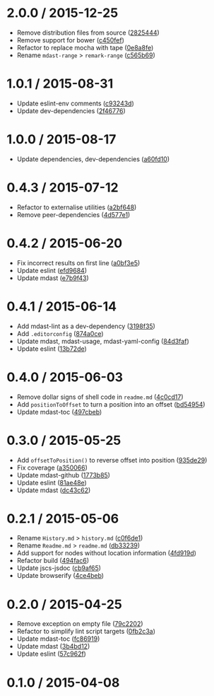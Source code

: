 <!--remark setext-->

<!--lint disable no-multiple-toplevel-headings-->

2.0.0 / 2015-12-25
==================

*   Remove distribution files from source ([2825444](https://github.com/wooorm/remark-range/commit/2825444))
*   Remove support for bower ([c450fef](https://github.com/wooorm/remark-range/commit/c450fef))
*   Refactor to replace mocha with tape ([0e8a8fe](https://github.com/wooorm/remark-range/commit/0e8a8fe))
*   Rename `mdast-range` > `remark-range` ([c565b69](https://github.com/wooorm/remark-range/commit/c565b69))

1.0.1 / 2015-08-31
==================

*   Update eslint-env comments ([c93243d](https://github.com/wooorm/remark-range/commit/c93243d))
*   Update dev-dependencies ([2f46776](https://github.com/wooorm/remark-range/commit/2f46776))

1.0.0 / 2015-08-17
==================

*   Update dependencies, dev-dependencies ([a60fd10](https://github.com/wooorm/remark-range/commit/a60fd10))

0.4.3 / 2015-07-12
==================

*   Refactor to externalise utilities ([a2bf648](https://github.com/wooorm/remark-range/commit/a2bf648))
*   Remove peer-dependencies ([4d577e1](https://github.com/wooorm/remark-range/commit/4d577e1))

0.4.2 / 2015-06-20
==================

*   Fix incorrect results on first line ([a0bf3e5](https://github.com/wooorm/remark-range/commit/a0bf3e5))
*   Update eslint ([efd9684](https://github.com/wooorm/remark-range/commit/efd9684))
*   Update mdast ([e7b9f43](https://github.com/wooorm/remark-range/commit/e7b9f43))

0.4.1 / 2015-06-14
==================

*   Add mdast-lint as a dev-dependency ([3198f35](https://github.com/wooorm/remark-range/commit/3198f35))
*   Add `.editorconfig` ([874a0ce](https://github.com/wooorm/remark-range/commit/874a0ce))
*   Update mdast, mdast-usage, mdast-yaml-config ([84d3faf](https://github.com/wooorm/remark-range/commit/84d3faf))
*   Update eslint ([13b72de](https://github.com/wooorm/remark-range/commit/13b72de))

0.4.0 / 2015-06-03
==================

*   Remove dollar signs of shell code in `readme.md` ([4c0cd17](https://github.com/wooorm/remark-range/commit/4c0cd17))
*   Add `positionToOffset` to turn a position into an offset ([bd54954](https://github.com/wooorm/remark-range/commit/bd54954))
*   Update mdast-toc ([497cbeb](https://github.com/wooorm/remark-range/commit/497cbeb))

0.3.0 / 2015-05-25
==================

*   Add `offsetToPosition()` to reverse offset into position ([935de29](https://github.com/wooorm/remark-range/commit/935de29))
*   Fix coverage ([a350066](https://github.com/wooorm/remark-range/commit/a350066))
*   Update mdast-github ([1773b85](https://github.com/wooorm/remark-range/commit/1773b85))
*   Update eslint ([81ae48e](https://github.com/wooorm/remark-range/commit/81ae48e))
*   Update mdast ([dc43c62](https://github.com/wooorm/remark-range/commit/dc43c62))

0.2.1 / 2015-05-06
==================

*   Rename `History.md` > `history.md` ([c0f6de1](https://github.com/wooorm/remark-range/commit/c0f6de1))
*   Rename `Readme.md` > `readme.md` ([db33239](https://github.com/wooorm/remark-range/commit/db33239))
*   Add support for nodes without location information ([4fd919d](https://github.com/wooorm/remark-range/commit/4fd919d))
*   Refactor build ([494fac6](https://github.com/wooorm/remark-range/commit/494fac6))
*   Update jscs-jsdoc ([cb9af65](https://github.com/wooorm/remark-range/commit/cb9af65))
*   Update browserify ([4ce4beb](https://github.com/wooorm/remark-range/commit/4ce4beb))

0.2.0 / 2015-04-25
==================

*   Remove exception on empty file ([79c2202](https://github.com/wooorm/remark-range/commit/79c2202))
*   Refactor to simplify lint script targets ([0fb2c3a](https://github.com/wooorm/remark-range/commit/0fb2c3a))
*   Update mdast-toc ([fc86919](https://github.com/wooorm/remark-range/commit/fc86919))
*   Update mdast ([3b4bd12](https://github.com/wooorm/remark-range/commit/3b4bd12))
*   Update eslint ([57c962f](https://github.com/wooorm/remark-range/commit/57c962f))

0.1.0 / 2015-04-08
==================

